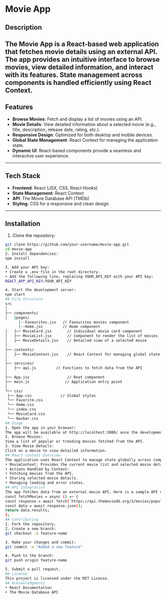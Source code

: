 # Movie App
## Description  
The **Movie App** is a React-based web application that fetches movie details using an external API. The app provides an intuitive interface to browse movies, view detailed information, and interact with its features. State management across components is handled efficiently using React Context.
---
## Features  
- **Browse Movies**: Fetch and display a list of movies using an API.  
- **Movie Details**: View detailed information about a selected movie (e.g., title, description, release date, rating, etc.).  
- **Responsive Design**: Optimized for both desktop and mobile devices.  
- **Global State Management**: React Context for managing the application state.  
- **Dynamic UI**: React-based components provide a seamless and interactive user experience.  
---
## Tech Stack  
- **Frontend**: React (JSX, CSS, React Hooks)  
- **State Management**: React Context  
- **API**: The Movie Database API (TMDb)  
- **Styling**: CSS for a responsive and clean design  
---
## Installation  
1. Clone the repository:  
  ```bash
  git clone https://github.com/your-username/movie-app.git
  cd movie-app
2. Install dependencies:
npm install

3. Add your API key:
• Create a .env file in the root directory.
• Add the following line, replacing YOUR_API_KEY with your API key:
REACT_APP_API_KEY=YOUR_API_KEY

4. Start the development server:
npm start
## File Structure
src  
│  
├── components/  
│   |pages/
        |--Favourites.jsx   // Favourites movies component
        |--Home.jsx         // Home component
│   ├── MovieCard.jsx       // Individual movie card component  
│   ├── MovieList.jsx       // Component to render the list of movies  
│   ├── MovieDetails.jsx    // Detailed view of a selected movie  
│  
├── contexts/  
│   ├── MovieContext.jsx    // React Context for managing global state  
│  
├── services/  
│   ├── api.js         // Functions to fetch data from the API  
│  
├── App.jsx                 // Root component  
├── main.js                // Application entry point  
│  
└── css/  
   ├── App.css             // Global styles  
   └── Favorite.css        
   └── Home.css
   └── index.css
   └── MovieCard.css
   └── Navbar.css
## Usage
1. Open the app in your browser:
The app will be available at http://localhost:3000/ once the development server is running.
2. Browse Movies:
View a list of popular or trending movies fetched from the API.
3. View Movie Details:
Click on a movie to view detailed information.
## React Context Overview
The application uses React Context to manage state globally across components:
• MovieContext: Provides the current movie list and selected movie details to all components.
• Actions Handled by Context:
• Fetching movies from the API.
• Storing selected movie details.
• Managing loading and error states.
## API Integration
The app fetches data from an external movie API. Here is a sample API call:
const fetchMovies = async () => {
 const response = await fetch(`https://api.themoviedb.org/3/movies/popular?api_key=${process.env.REACT_APP_API_KEY}`);
 const data = await response.json();
 return data.results;
};
## Contributing
1. Fork the repository.
2. Create a new branch:
git checkout -b feature-name

3. Make your changes and commit:
git commit -m "Added a new feature"  

4. Push to the branch:
git push origin feature-name

5. Submit a pull request.
## License
This project is licensed under the MIT License.
## Acknowledgments
• React Documentation
• The Movie Database API